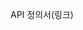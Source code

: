 <a hrdf='https://github.com/jooyg62/jgmall/tree/master/docs/%EC%84%A4%EA%B3%84%EB%B0%8F%EB%B6%84%EC%84%9D'>API 정의서(링크)</a>

